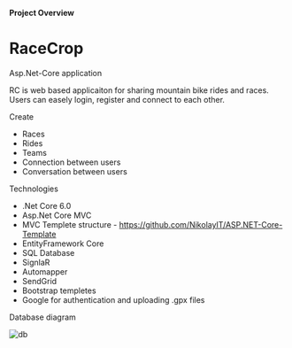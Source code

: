 **Project Overview**

# RaceCrop
Asp.Net-Core application

RC is web based applicaiton for sharing mountain bike rides and races. Users can easely login, register and connect to each other.

Create

- Races
- Rides
- Teams
- Connection between users
- Conversation between users

Technologies

- .Net Core 6.0
- Asp.Net Core MVC
- MVC Templete structure - https://github.com/NikolayIT/ASP.NET-Core-Template
- EntityFramework Core
- SQL Database
- SignlaR
- Automapper
- SendGrid
- Bootstrap templetes
- Google for authentication and uploading .gpx files


Database diagram

![db](https://user-images.githubusercontent.com/77731733/214388526-1a473231-72ee-4642-80a7-0552c9a46e58.png)
